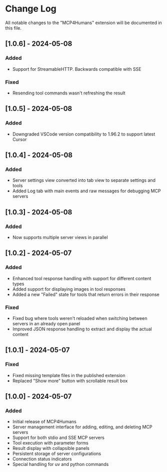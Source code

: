 # Change Log

All notable changes to the "MCP4Humans" extension will be documented in this file.

## [1.0.6] - 2024-05-08

### Added

- Support for StreamableHTTP. Backwards compatible with SSE

### Fixed

- Resending tool commands wasn't refreshing the result

## [1.0.5] - 2024-05-08

### Added

- Downgraded VSCode version compatibility to 1.96.2 to support latest Cursor

## [1.0.4] - 2024-05-08

### Added

- Server settings view converted into tab view to separate settings and tools
- Added Log tab with main events and raw messages for debugging MCP servers

## [1.0.3] - 2024-05-08

### Added

- Now supports multiple server views in parallel

## [1.0.2] - 2024-05-07

### Added

- Enhanced tool response handling with support for different content types
- Added support for displaying images in tool responses
- Added a new "Failed" state for tools that return errors in their response

### Fixed

- Fixed bug where tools weren't reloaded when switching between servers in an already open panel
- Improved JSON response handling to extract and display the actual content

## [1.0.1] - 2024-05-07

### Fixed

- Fixed missing template files in the published extension
- Replaced "Show more" button with scrollable result box

## [1.0.0] - 2024-05-07

### Added

- Initial release of MCP4Humans
- Server management interface for adding, editing, and deleting MCP servers
- Support for both stdio and SSE MCP servers
- Tool execution with parameter forms
- Result display with collapsible panels
- Persistent storage of server configurations
- Connection status indicators
- Special handling for uv and python commands
